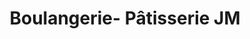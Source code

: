 ---
title: "Boulangerie- Pâtisserie JM"
url: /strasbourg/boulangerie-patisserie-jm/
shop: boulangerie
---
